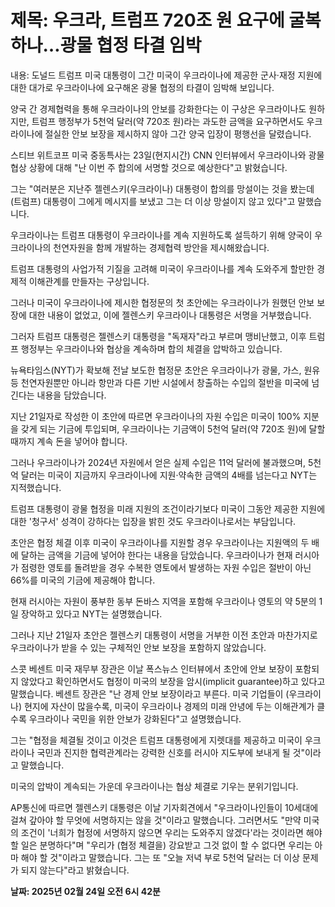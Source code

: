 # **제목: 우크라, 트럼프 720조 원 요구에 굴복하나…광물 협정 타결 임박**

  내용: 도널드 트럼프 미국 대통령이 그간 미국이 우크라이나에 제공한 군사·재정 지원에 대한 대가로 우크라이나에 요구해온 광물 협정의 타결이 임박해 보입니다.

양국 간 경제협력을 통해 우크라이나의 안보를 강화한다는 이 구상은 우크라이나도 원하지만, 트럼프 행정부가 5천억 달러(약 720조 원)라는 과도한 금액을 요구하면서도 우크라이나에 절실한 안보 보장을 제시하지 않아 그간 양국 입장이 평행선을 달렸습니다.

스티브 위트코프 미국 중동특사는 23일(현지시간) CNN 인터뷰에서 우크라이나와 광물 협상 상황에 대해 "난 이번 주 합의에 서명할 것으로 예상한다"고 밝혔습니다.

그는 "여러분은 지난주 젤렌스키(우크라이나) 대통령이 합의를 망설이는 것을 봤는데 (트럼프) 대통령이 그에게 메시지를 보냈고 그는 더 이상 망설이지 않고 있다"고 말했습니다.

우크라이나는 트럼프 대통령이 우크라이나를 계속 지원하도록 설득하기 위해 양국이 우크라이나의 천연자원을 함께 개발하는 경제협력 방안을 제시해왔습니다.

트럼프 대통령의 사업가적 기질을 고려해 미국이 우크라이나를 계속 도와주게 할만한 경제적 이해관계를 만들자는 구상입니다.

그러나 미국이 우크라이나에 제시한 협정문의 첫 초안에는 우크라이나가 원했던 안보 보장에 대한 내용이 없었고, 이에 젤렌스키 우크라이나 대통령은 서명을 거부했습니다.

그러자 트럼프 대통령은 젤렌스키 대통령을 "독재자"라고 부르며 맹비난했고, 이후 트럼프 행정부는 우크라이나와 협상을 계속하며 합의 체결을 압박하고 있습니다.

뉴욕타임스(NYT)가 확보해 전날 보도한 협정문 초안은 우크라이나가 광물, 가스, 원유 등 천연자원뿐만 아니라 항만과 다른 기반 시설에서 창출하는 수입의 절반을 미국에 넘긴다는 내용을 담았습니다.

지난 21일자로 작성한 이 초안에 따르면 우크라이나의 자원 수입은 미국이 100% 지분을 갖게 되는 기금에 투입되며, 우크라이나는 기금액이 5천억 달러(약 720조 원)에 달할 때까지 계속 돈을 넣어야 합니다.

그러나 우크라이나가 2024년 자원에서 얻은 실제 수입은 11억 달러에 불과했으며, 5천억 달러는 미국이 지금까지 우크라이나에 지원·약속한 금액의 4배를 넘는다고 NYT는 지적했습니다.

트럼프 대통령이 광물 협정을 미래 지원의 조건이라기보다 미국이 그동안 제공한 지원에 대한 '청구서' 성격이 강하다는 입장을 밝힌 것도 우크라이나로서는 부담입니다.

초안은 협정 체결 이후 미국이 우크라이나를 지원할 경우 우크라이나는 지원액의 두 배에 달하는 금액을 기금에 넣어야 한다는 내용을 담았습니다. 우크라이나가 현재 러시아가 점령한 영토를 돌려받을 경우 수복한 영토에서 발생하는 자원 수입은 절반이 아닌 66%를 미국의 기금에 제공해야 합니다.

현재 러시아는 자원이 풍부한 동부 돈바스 지역을 포함해 우크라이나 영토의 약 5분의 1일 장악하고 있다고 NYT는 설명했습니다.

그러나 지난 21일자 초안은 젤렌스키 대통령이 서명을 거부한 이전 초안과 마찬가지로 우크라이나가 받을 수 있는 구체적인 안보 보장을 포함하지 않았습니다.

스콧 베센트 미국 재무부 장관은 이날 폭스뉴스 인터뷰에서 초안에 안보 보장이 포함되지 않았다고 확인하면서도 협정이 미국의 보장을 암시(implicit guarantee)하고 있다고 말했습니다. 베센트 장관은 "난 경제 안보 보장이라고 부른다. 미국 기업들이 (우크라이나) 현지에 자산이 많을수록, 미국이 우크라이나 경제의 미래 안녕에 두는 이해관계가 클수록 우크라이나 국민을 위한 안보가 강화된다"고 설명했습니다.

그는 "협정을 체결될 것이고 이것은 트럼프 대통령에게 지렛대를 제공하고 미국이 우크라이나 국민과 진지한 협력관계라는 강력한 신호를 러시아 지도부에 보내게 될 것"이라고 말했습니다.

미국의 압박이 계속되는 가운데 우크라이나는 협상 체결로 기우는 분위기입니다.

AP통신에 따르면 젤렌스키 대통령은 이날 기자회견에서 "우크라이나인들이 10세대에 걸쳐 갚아야 할 무엇에 서명하지는 않을 것"이라고 말했습니다. 그러면서도 "만약 미국의 조건이 '너희가 협정에 서명하지 않으면 우리는 도와주지 않겠다'라는 것이라면 해야 할 일은 분명하다"며 "우리가 (협정 체결을) 강요받고 그것 없이 할 수 없다면 우리는 아마 해야 할 것"이라고 말했습니다. 그는 또 "오늘 저녁 부로 5천억 달러는 더 이상 문제가 되지 않는다"라고 밝혔습니다.

  **날짜: 2025년 02월 24일 오전 6시 42분**